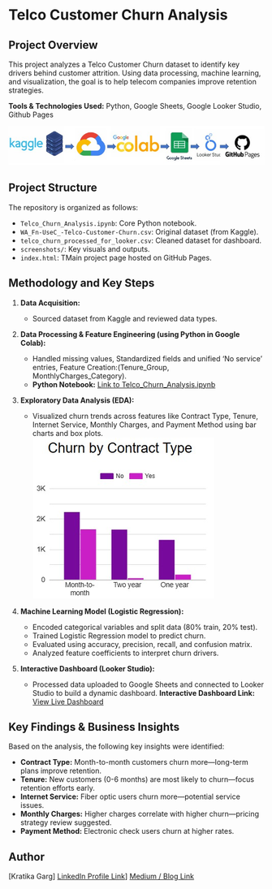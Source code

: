 # Telco Customer Churn Analysis

## Project Overview
This project analyzes a Telco Customer Churn dataset to identify key drivers behind customer attrition. Using data processing, machine learning, and visualization, the goal is to help telecom companies improve retention strategies.

**Tools & Technologies Used:**
Python, Google Sheets, Google Looker Studio, Github Pages
<div align="center">
  <img src="https://github.com/kratikaatgithub/telco-customer-churn-analysis/blob/main/screenshot/Tech%20Stack.jpg">
</div>

## Project Structure

The repository is organized as follows:
* `Telco_Churn_Analysis.ipynb`: Core Python notebook.
* `WA_Fn-UseC_-Telco-Customer-Churn.csv`: Original dataset (from Kaggle).
* `telco_churn_processed_for_looker.csv`:  Cleaned dataset for dashboard.
* `screenshots/`:  Key visuals and outputs.
* `index.html`: TMain project page hosted on GitHub Pages.

## Methodology and Key Steps

1.  **Data Acquisition:**
    * Sourced dataset from Kaggle and reviewed data types.

2.  **Data Processing & Feature Engineering (using Python in Google Colab):**
    * Handled missing values, Standardized fields and unified ‘No service’ entries, Feature Creation:(Tenure_Group, MonthlyCharges_Category).
    * **Python Notebook:** [Link to Telco_Churn_Analysis.ipynb](https://github.com/kratikaatgithub/telco-customer-churn-analysis/blob/main/Telco_Churn_Analysis.ipynb)

3.  **Exploratory Data Analysis (EDA):**
    * Visualized churn trends across features like Contract Type, Tenure, Internet Service, Monthly Charges, and Payment Method using bar charts and box plots.
    ![Churn by Contract Type](https://github.com/kratikaatgithub/telco-customer-churn-analysis/blob/main/screenshot/Churn%20by%20Contract%20Type.jpg)
      
4.  **Machine Learning Model (Logistic Regression):**
    * Encoded categorical variables and split data (80% train, 20% test).
    * Trained Logistic Regression model to predict churn.
    * Evaluated using accuracy, precision, recall, and confusion matrix.
    * Analyzed feature coefficients to interpret churn drivers.

5.  **Interactive Dashboard (Looker Studio):**
    * Processed data uploaded to Google Sheets and connected to Looker Studio to build a dynamic dashboard.
    **Interactive Dashboard Link:** [View Live Dashboard](https://lookerstudio.google.com/u/0/reporting/0b5cb7b1-dc0c-475a-b5ab-9f63e0048543/page/irqOF)


## Key Findings & Business Insights

Based on the analysis, the following key insights were identified:

* **Contract Type:** Month-to-month customers churn more—long-term plans improve retention.
* **Tenure:** New customers (0-6 months) are most likely to churn—focus retention efforts early.
* **Internet Service:** Fiber optic users churn more—potential service issues.
* **Monthly Charges:** Higher charges correlate with higher churn—pricing strategy review suggested.
* **Payment Method:** Electronic check users churn at higher rates.


## Author

[Kratika Garg]
[LinkedIn Profile Link](https://www.linkedin.com/in/kratikagarg01/)]
[Medium / Blog Link](https://medium.com/@kratikagarg99/from-raw-data-to-business-insight-my-first-data-analytics-project-on-telco-churn-a-beginners-30270b9c7e5f)

